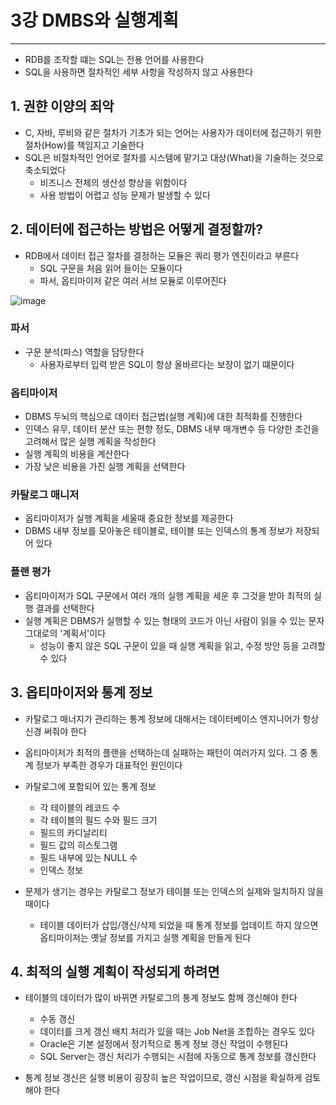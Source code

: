 # 3강 DMBS와 실행계획
---
- RDB를 조작할 떄는 SQL는 전용 언어를 사용한다
- SQL을 사용하면 절차적인 세부 사항을 작성하지 않고 사용한다

## 1. 권햔 이양의 죄악
- C, 자바, 루비와 같은 절차가 기초가 되는 언어는 사용자가 데이터에 접근하기 위한 절차(How)를 책임지고 기술한다
- SQL은 비절차적인 언어로 절차를 시스템에 맡기고 대상(What)을 기술하는 것으로 축소되었다
	- 비즈니스 전체의 생산성 향상을 위함이다
	- 사용 방법이 어렵고 성능 문제가 발생할 수 있다

## 2. 데이터에 접근하는 방법은 어떻게 결정할까?
- RDB에서 데이터 접근 절차를 결정하는 모듈은 쿼리 평가 엔진이라고 부른다
	- SQL 구문을 처음 읽어 들이는 모듈이다
	- 파서, 옵티마이저 같은 여러 서브 모듈로 이루어진다


![image](https://user-images.githubusercontent.com/60502370/191382352-b1c61ff9-2db1-4ce8-8491-b57c2a9ec204.png)

### 파서
- 구문 분석(파스) 역할을 담당한다
	- 사용자로부터 입력 받은 SQL이 항상 올바르다는 보장이 없기 떄문이다

### 옵티마이저
- DBMS 두뇌의 핵심으로 데이터 접근법(실행 계획)에 대한 최적화를 진행한다
- 인덱스 유무, 데이터 분산 또는 편향 정도, DBMS 내부 매개변수 등 다양한 조건을 고려해서 많은 실행 계획을 작성한다
- 실행 계획의 비용을 계산한다
- 가장 낮은 비용을 가진 실행 계획을 선택한다

### 카탈로그 매니저
- 옵티마이저가 실행 계획을 세울때 중요한 정보를 제공한다
- DBMS 내부 정보를 모아놓은 테이블로, 테이블 또는 인덱스의 통계 정보가 저장되어 있다

### 플랜 평가
- 옵티마이저가 SQL 구문에서 여러 개의 실행 계획을 세운 후 그것을 받아 최적의 실행 결과를 선택한다
- 실행 계획은 DBMS가 실행할 수 있는 형태의 코드가 아닌 사람이 읽을 수 있는 문자 그대로의 '계획서'이다
	- 성능이 좋지 않은 SQL 구문이 있을 때 실행 계획을 읽고, 수정 방안 등을 고려할 수 있다

## 3. 옵티마이저와 통계 정보
- 카탈로그 매너지가 관리하는 통계 정보에 대해서는 데이터베이스 엔지니어가 항상 신경 써줘야 한다
- 옵티마이저가 최적의 플랜을 선택하는데 실패하는 패턴이 여러가지 있다. 그 중 통계 정보가 부족한 경우가 대표적인 원인이다

- 카탈로그에 포함되어 있는 통계 정보
	- 각 테이블의 레코드 수
	- 각 테이블의 필드 수와 필드 크기
	- 필드의 카디날리티
	- 필드 값의 히스토그램
	- 필드 내부에 있는 NULL 수
	- 인덱스 정보

- 문제가 생기는 경우는 카탈로그 정보가 테이블 또는 인덱스의 실제와 일치하지 않을 때이다
	- 테이블 데이터가 삽입/갱신/삭제 되었을 때 통계 정보를 업데이트 하지 않으면 옵티마이저는 옛날 정보를 가지고 실행 계획을 만들게 된다

## 4. 최적의 실행 계획이 작성되게 하려면
- 테이블의 데이터가 많이 바뀌면 카탈로그의 통계 정보도 함께 갱신해야 한다
	- 수동 갱신
	- 데이터를 크게 갱신 배치 처리가 있을 때는 Job Net을 조합하는 경우도 있다
	- Oracle은 기본 설정에서 정기적으로 통계 정보 갱신 작업이 수행된다
	- SQL Server는 갱신 처리가 수행되는 시점에 자동으로 통계 정보를 갱신한다

- 통계 정보 갱신은 실행 비용이 굉장히 높은 작업이므로, 갱신 시점을 확실하게 검토해야 한다
